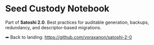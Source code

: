 ﻿# Seed Custody Notebook

Part of **Satoshi 2.0**. Best practices for auditable generation, backups, redundancy, and descriptor-based migrations.

➡ Back to landing: https://github.com/voraxanon/satoshi-2-0
